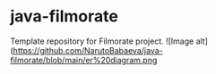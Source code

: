 # java-filmorate
Template repository for Filmorate project.
![Image alt](https://github.com/NarutoBabaeva/java-filmorate/blob/main/er%20diagram.png
